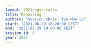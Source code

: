 ```yaml
---
layout: 2021/egsr-talks
title: Denoising
authors: "Session chair: Tzu-Mao Li"
start: "2021-06-29 18:20:00 CEST"
end: "2021-06-29 19:00:00 CEST"
session_id: 5
year: 2021
---
```

